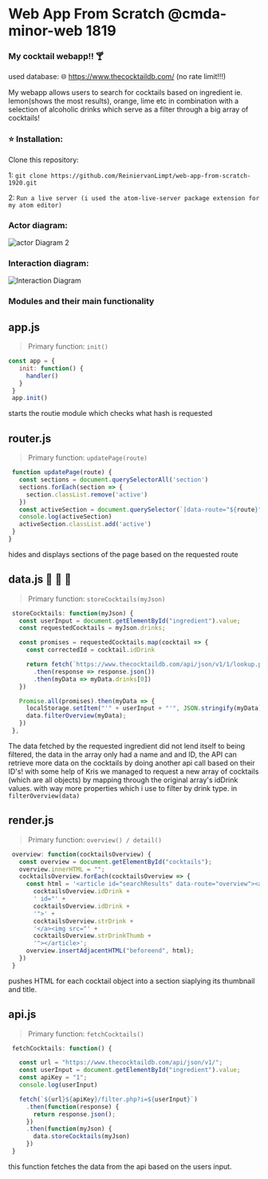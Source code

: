 # Web App From Scratch @cmda-minor-web 1819


### My cocktail webapp!! :cocktail:

used database: 🌐 https://www.thecocktaildb.com/ (no rate limit!!!)

My webapp allows users to search for cocktails based on ingredient ie. lemon(shows the most results), orange, lime etc in combination with a selection of alcoholic drinks which serve as a filter through a big array of cocktails!

### :star: Installation:
Clone this repository:

1: `git clone https://github.com/ReiniervanLimpt/web-app-from-scratch-1920.git`

2: `Run a live server (i used the atom-live-server package extension for my atom editor)`

### Actor diagram:
![actor Diagram 2](https://user-images.githubusercontent.com/36195440/75466298-47039f00-598a-11ea-8dd1-7fbd452cbdbc.png)

### Interaction diagram:
![Interaction Diagram](https://user-images.githubusercontent.com/36195440/75466304-48cd6280-598a-11ea-9de7-0a932d576469.png)
<!-- Add a link to your live demo in Github Pages -->

### Modules and their main functionality

## app.js 
> Primary function: `init()`
 ```javascript
const app = {
    init: function() {
      handler()
    }
  }
  app.init()
```
 starts the routie module which checks what hash is requested

## router.js
> Primary function: `updatePage(route)`
 ```javascript
  function updatePage(route) {
    const sections = document.querySelectorAll('section')
    sections.forEach(section => {
      section.classList.remove('active')
    })
    const activeSection = document.querySelector(`[data-route="${route}"]`)
    console.log(activeSection)
    activeSection.classList.add('active')
  }
}
```
 hides and displays sections of the page based on the requested route
 
 ## data.js :star2: :star2: :star2: 
> Primary function: `storeCocktails(myJson)`
 ```javascript
  storeCocktails: function(myJson) {
    const userInput = document.getElementById("ingredient").value;
    const requestedCocktails = myJson.drinks;

    const promises = requestedCocktails.map(cocktail => {
      const correctedId = cocktail.idDrink

      return fetch(`https://www.thecocktaildb.com/api/json/v1/1/lookup.php?i=${correctedId}`)
        .then(response => response.json())
        .then(myData => myData.drinks[0])
    })

    Promise.all(promises).then(myData => {
      localStorage.setItem("'" + userInput + "'", JSON.stringify(myData));
      data.filterOverview(myData);
    })
  },
```
The data fetched by the requested ingredient did not lend itself to being filtered, the data in the array only had a name and and ID, the API can retrieve more data on the cocktails by doing another api call based on their ID's! with some help of Kris we managed to request a new array of cocktails (which are all objects) by mapping through the original array's idDrink values. with way more properties which i use to filter by drink type. in `filterOverview(data)`

 ## render.js
 > Primary function: `overview() / detail()`
 ```javascript
  overview: function(cocktailsOverview) {
    const overview = document.getElementById("cocktails");
    overview.innerHTML = "";
    cocktailsOverview.forEach(cocktailsOverview => {
      const html = '<article id="searchResults" data-route="overview"><a href=#drink/:' +
        cocktailsOverview.idDrink +
        ' id="' +
        cocktailsOverview.idDrink +
        '">' +
        cocktailsOverview.strDrink +
        '</a><img src="' +
        cocktailsOverview.strDrinkThumb +
        '"></article>';
      overview.insertAdjacentHTML("beforeend", html);
    })
  }
```
pushes HTML for each cocktail object into a section siaplying its thumbnail and title.

## api.js 
> Primary function: `fetchCocktails()`
 ```javascript
  fetchCocktails: function() {

    const url = "https://www.thecocktaildb.com/api/json/v1/";
    const userInput = document.getElementById("ingredient").value;
    const apiKey = "1";
    console.log(userInput)

    fetch(`${url}${apiKey}/filter.php?i=${userInput}`)
      .then(function(response) {
        return response.json();
      })
      .then(function(myJson) {
        data.storeCocktails(myJson)
      })
  }
```
 this function fetches the data from the api based on the users input.
